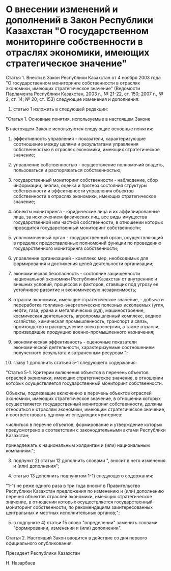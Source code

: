 # О внесении изменений и дополнений в Закон Республики Казахстан "О государственном мониторинге собственности в отраслях экономики, имеющих стратегическое значение"

Статья 1. Внести в Закон Республики Казахстан от 4 ноября 2003 года "О государственном мониторинге собственности в отраслях экономики, имеющих стратегическое значение" (Ведомости Парламента Республики Казахстан, 2003 г., № 21-22, ст. 150; 2007 г., № 2, ст. 14; № 20, ст. 153) следующие изменения и дополнения:

1) статью 1 изложить в следующей редакции:

"Статья 1. Основные понятия, используемые в настоящем Законе

В настоящем Законе используются следующие основные понятия:

1) эффективность управления - показатели, характеризующие соотношение между целями и результатами управления собственностью в отраслях экономики, имеющих стратегическое значение;

2) управление собственностью - осуществление полномочий владеть, пользоваться и распоряжаться собственностью;

3) государственный мониторинг собственности - наблюдение, сбор информации, анализ, оценка и прогноз состояния структуры собственности и эффективности управления объектов собственности в отраслях экономики, имеющих стратегическое значение;

4) объекты мониторинга - юридические лица и их аффилиированные лица, за исключением физических лиц, все виды имущества государственной или частной собственности, в отношении которых проводится государственный мониторинг собственности;

5) уполномоченный орган - государственный орган, осуществляющий в пределах предоставленных полномочий функции по проведению государственного мониторинга собственности;

6) управление организацией - комплекс мер, необходимых для формирования и достижения целей деятельности организации;

7) экономическая безопасность - состояние защищенности национальной экономики Республики Казахстан от внутренних и внешних условий, процессов и факторов, ставящих под угрозу ее устойчивое развитие и экономическую независимость;

8) отрасли экономики, имеющие стратегическое значение, - добыча и переработка топливно-энергетических полезных ископаемых (угля, нефти, газа, урана и металлических руд), машиностроение, космическая деятельность, агропромышленный комплекс, водное хозяйство, химическая промышленность, транспорт и связь, производство и распределение электроэнергии, а также отрасли, производящие продукцию военно-промышленного назначения;

9) экономическая эффективность - оценочные показатели экономической деятельности, характеризуемые соотношением полученного результата к затраченным ресурсам.";

2) главу 1 дополнить статьей 5-1 следующего содержания:

"Статья 5-1. Критерии включения объектов в перечень объектов отраслей экономики, имеющих стратегическое значение, в отношении которых осуществляется государственный мониторинг собственности.

Объекты, подлежащие включению в перечень объектов отраслей экономики, имеющих стратегическое значение, в отношении которых осуществляется государственный мониторинг собственности, должны относиться к отраслям экономики, имеющим стратегическое значение, и соответствовать одному из следующих критериев:

числиться в перечне объектов, формирование и утверждение которых предусмотрено в соответствии с законодательными актами Республики Казахстан;

принадлежать к национальным холдингам и (или) национальным компаниям.";

3) подпункт 2) статьи 12 дополнить словами ", вносит в него изменения и (или) дополнения";

4) статью 13 дополнить подпунктом 1-1) следующего содержания:

"1-1) не реже одного раза в три года вносит в Правительство Республики Казахстан предложения по изменению и (или) дополнению перечня объектов отраслей экономики, имеющих стратегическое значение, в отношении которых осуществляется государственный мониторинг собственности, по рекомендациям заинтересованных центральных и местных исполнительных органов;";

5) в подпункте 4) статьи 15 слово "определении" заменить словами "формировании, изменении и (или) дополнении".

Статья 2. Настоящий Закон вводится в действие со дня первого официального опубликования.

Президент Республики Казахстан

Н. Назарбаев

